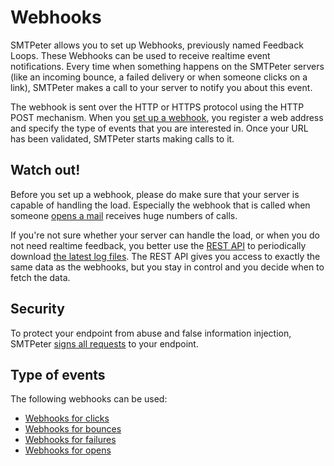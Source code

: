 # Webhooks

SMTPeter allows you to set up Webhooks, previously named Feedback Loops. 
These Webhooks can be 
used to receive realtime event notifications. Every time when something happens
on the SMTPeter servers (like an incoming bounce, a failed  delivery or 
when someone clicks on a link), SMTPeter makes a call to your server to 
notify you about this event.

The webhook is sent over the HTTP or HTTPS protocol using the HTTP POST
mechanism. When you [set up a webhook](webhook-setup), you register 
a web address and specify the type of events that you are interested in. 
Once your URL has been validated, SMTPeter starts making calls to it.

## Watch out!

Before you set up a webhook, please do make sure that your server
is capable of handling the load. Especially the webhook that is
called when someone [opens a mail](webhook-opens) receives huge
numbers of calls.

If you're not sure whether your server can handle the load, or when you do
not need realtime feedback, you better use the [REST API](rest-api) to 
periodically download [the latest log files](rest-logfiles). The REST API 
gives you access to exactly the same data as the webhooks, but you 
stay in control and you decide when to fetch the data.

## Security

To protect your endpoint from abuse and false information injection, SMTPeter 
[signs all requests](webhook-security) to your endpoint. 

## Type of events

The following webhooks can be used:

* [Webhooks for clicks](webhook-clicks)
* [Webhooks for bounces](webhook-bounces)
* [Webhooks for failures](webhook-failures)
* [Webhooks for opens](webhook-opens)
